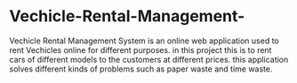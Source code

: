 # Vechicle-Rental-Management-
Vechicle Rental Management System is an online web application used to rent Vechicles online for different purposes. in this project this is to rent cars of different models to the customers
at different prices. this application solves different kinds of problems such as paper waste and time waste.
